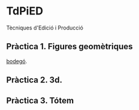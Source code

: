 # TdPiED
Tècniques d'Edició i Producció
## Pràctica 1. Figures geomètriques
[bodegó](nomtreball.ex).

## Pràctica 2. 3d.

## Pràctica 3. Tótem
